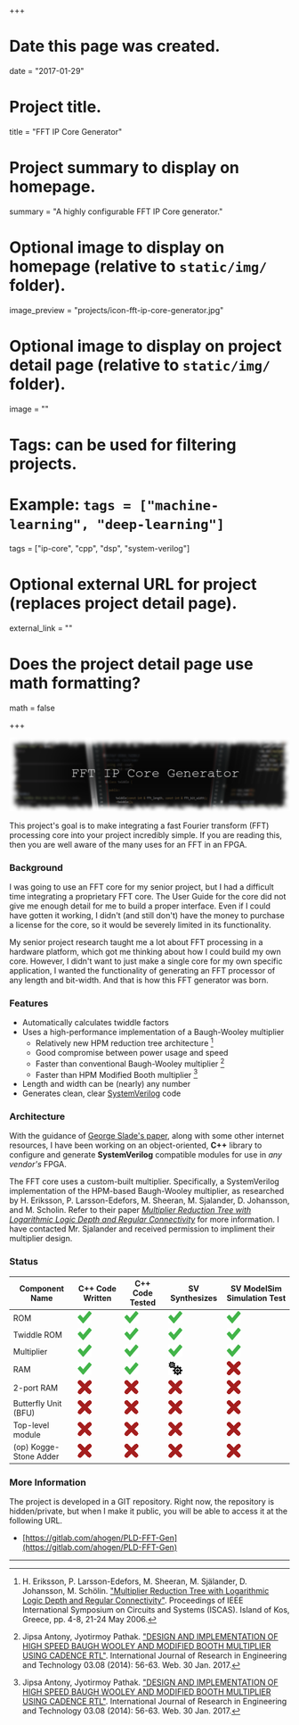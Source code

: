 +++
# Date this page was created.
date = "2017-01-29"

# Project title.
title = "FFT IP Core Generator"

# Project summary to display on homepage.
summary = "A highly configurable FFT IP Core generator."

# Optional image to display on homepage (relative to `static/img/` folder).
image_preview = "projects/icon-fft-ip-core-generator.jpg"

# Optional image to display on project detail page (relative to `static/img/` folder).
image = ""

# Tags: can be used for filtering projects.
# Example: `tags = ["machine-learning", "deep-learning"]`
tags = ["ip-core", "cpp", "dsp", "system-verilog"]

# Optional external URL for project (replaces project detail page).
external_link = ""

# Does the project detail page use math formatting?
math = false

+++

![FFT IP Core banner image](/img/banners/fft-ip-core.png)

This project's goal is to make integrating a fast Fourier transform (FFT)
processing core into your project incredibly simple. If you are reading this,
then you are well aware of the many uses for an FFT in an FPGA. 

### Background ###

I was going to use an FFT core for my senior project, but I had a difficult time
integrating a proprietary FFT core. The User Guide for the core did not give me
enough detail for me to build a proper interface. Even if I could have gotten it
working, I didn't (and still don't) have the money to purchase a license for the
core, so it would be severely limited in its functionality.

My senior project research taught me a lot about FFT processing in a hardware 
platform, which got me thinking about how I could build my own core. However, I
didn't want to just make a single core for my own specific application, I wanted
the functionality of generating an FFT processor of any length and bit-width.
And that is how this FFT generator was born.

### Features ###

* Automatically calculates twiddle factors
* Uses a high-performance implementation of a Baugh-Wooley multiplier
    * Relatively new HPM reduction tree architecture [^A]
	* Good compromise between power usage and speed
	* Faster than conventional Baugh-Wooley multiplier [^B]
	* Faster than HPM Modified Booth multiplier [^B]
* Length and width can be (nearly) any number
* Generates clean, clear [SystemVerilog](https://en.wikipedia.org/wiki/SystemVerilog) code

[^A]: H. Eriksson, P. Larsson-Edefors, M. Sheeran, M. Själander, D. Johansson, M. Schölin. ["Multiplier Reduction Tree with Logarithmic Logic Depth and Regular Connectivity"](http://www.sjalander.com/research/pdf/sjalander-iscas2006.pdf). Proceedings of IEEE International Symposium on Circuits and Systems (ISCAS). Island of Kos, Greece, pp. 4-8, 21-24 May 2006.

[^B]: Jipsa Antony, Jyotirmoy Pathak. ["DESIGN AND IMPLEMENTATION OF HIGH SPEED BAUGH WOOLEY AND MODIFIED BOOTH MULTIPLIER USING CADENCE RTL"](http://doi.org/10.15623/ijret.2014.0308011). International Journal of Research in Engineering and Technology 03.08 (2014): 56-63. Web. 30 Jan. 2017.

### Architecture ###

With the guidance of [George Slade's paper](https://www.researchgate.net/publication/235995761_The_Fast_Fourier_Transform_in_Hardware_A_Tutorial_Based_on_an_FPGA_Implementation), along with some other internet resources, I have been working on an object-oriented, **C++** library to configure and generate **SystemVerilog** compatible modules for use in *any vendor's* FPGA.

The FFT core uses a custom-built multiplier. Specifically, a SystemVerilog implementation of the HPM-based Baugh-Wooley multiplier, as researched by H. Eriksson, P. Larsson-Edefors, M. Sheeran, M. Sjalander, D. Johansson, and M. Scholin. Refer to their paper [*Multiplier Reduction Tree with Logarithmic Logic Depth and Regular Connectivity*](http://www.sjalander.com/research/pdf/sjalander-iscas2006.pdf) for more information. I have contacted Mr. Sjalander and received permission to impliment their multiplier design.

### Status ###

| Component Name         | C++ Code Written | C++ Code Tested | SV Synthesizes | SV ModelSim Simulation Test |
|------------------------|------------------|-----------------|----------------|-----------------------------|
| ROM                    |![picture](/img/chk.png)|![picture](/img/chk.png)|![picture](/img/chk.png)| ![picture](/img/chk.png) |
| Twiddle ROM            |![picture](/img/chk.png)|![picture](/img/chk.png)|![picture](/img/chk.png)|![picture](/img/chk.png)|
| Multiplier             |![picture](/img/chk.png)|![picture](/img/chk.png)|![picture](/img/chk.png)|![picture](/img/chk.png)|
| RAM                    |![picture](/img/chk.png)|![picture](/img/chk.png)|![picture](/img/spinner.gif) |![picture](/img/x.png)|
| 2-port RAM             |![picture](/img/x.png)|![picture](/img/x.png)|![picture](/img/x.png)|![picture](/img/x.png)|
| Butterfly Unit (BFU)   |![picture](/img/x.png)|![picture](/img/x.png)|![picture](/img/x.png)|![picture](/img/x.png)|
| Top-level module       |![picture](/img/x.png)|![picture](/img/x.png)|![picture](/img/x.png)|![picture](/img/x.png)|
| (op) Kogge-Stone Adder |![picture](/img/x.png)|![picture](/img/x.png)|![picture](/img/x.png)|![picture](/img/x.png)|

### More Information ###

The project is developed in a GIT repository. Right now, the repository is
hidden/private, but when I make it public, you will be able to access it at the
following URL.

* [https://gitlab.com/ahogen/PLD-FFT-Gen](https://gitlab.com/ahogen/PLD-FFT-Gen)

------